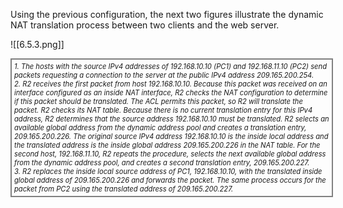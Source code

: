 Using the previous configuration, the next two figures illustrate the dynamic NAT translation process between two clients and the web server.

![[6.5.3.png]]
<div style="width: 100%; font-style: italic; font-size: .8em; border: solid grey 2px; padding: 4px;">
1. The hosts with the source IPv4 addresses of 192.168.10.10 (PC1) and 192.168.11.10 (PC2) send packets requesting a connection to the server at the public IPv4 address 209.165.200.254. <br/>
2. R2 receives the first packet from host 192.168.10.10. Because this packet was received on an interface configured as an inside NAT interface, R2 checks the NAT configuration to determine if this packet should be translated. The ACL permits this packet, so R2 will translate the packet. R2 checks its NAT table. Because there is no current translation entry for this IPv4 address, R2 determines that the source address 192.168.10.10 must be translated. R2 selects an available global address from the dynamic address pool and creates a translation entry, 209.165.200.226. The original source IPv4 address 192.168.10.10 is the inside local address and the translated address is the inside global address 209.165.200.226 in the NAT table. For the second host, 192.168.11.10, R2 repeats the procedure, selects the next available global address from the dynamic address pool, and creates a second translation entry, 209.165.200.227.<br/>
3. R2 replaces the inside local source address of PC1, 192.168.10.10, with the translated inside global address of 209.165.200.226 and forwards the packet. The same process occurs for the packet from PC2 using the translated address of 209.165.200.227.
</div>
